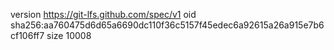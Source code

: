 version https://git-lfs.github.com/spec/v1
oid sha256:aa760475d6d65a6690dc110f36c5157f45edec6a92615a26a915e7b6cf106ff7
size 10008
